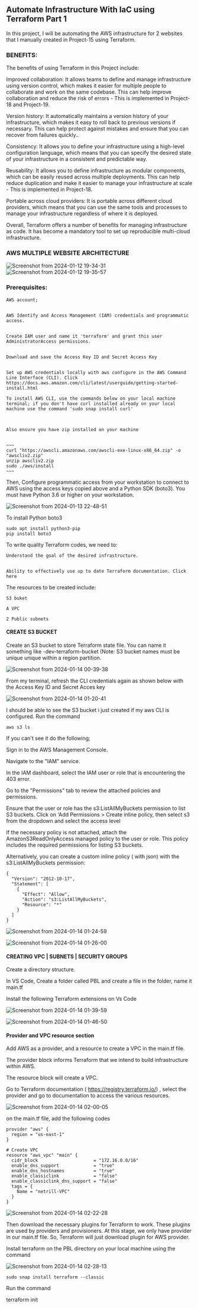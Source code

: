 ## Automate Infrastructure With IaC using Terraform Part 1

In this project, I will be automating the AWS infrastructure for 2 websites that I manually created in Project-15 using Terraform.


### BENEFITS:

The benefits of using Terraform in this Project include:


Improved collaboration: It allows teams to define and manage infrastructure using version control, which makes it easier for multiple people to collaborate and work on the same codebase. This can help improve collaboration and reduce the risk of errors - This is implemented in Project-18 and Project-19.



Version history: It automatically maintains a version history of your infrastructure, which makes it easy to roll back to previous versions if necessary. This can help protect against mistakes and ensure that you can recover from failures quickly..



Consistency: It allows you to define your infrastructure using a high-level configuration language, which means that you can specify the desired state of your infrastructure in a consistent and predictable way.



Reusability: It allows you to define infrastructure as modular components, which can be easily reused across multiple deployments. This can help reduce duplication and make it easier to manage your infrastructure at scale - This is implemented in Project-18.



Portable across cloud providers: It is portable across different cloud providers, which means that you can use the same tools and processes to manage your infrastructure regardless of where it is deployed.



Overall, Terraform offers a number of benefits for managing infrastructure as code. It has become a mandatory tool to set up reproducible multi-cloud infrastructure.



### AWS MULTIPLE WEBSITE ARCHITECTURE




![Screenshot from 2024-01-12 19-34-31](https://github.com/ekomoku/Project-16-Automate-Infrastructure-With-IaC-using-Terraform-Part-1/assets/66005935/64036006-2f01-4d36-adca-72ab98ed525c)
![Screenshot from 2024-01-12 19-35-57](https://github.com/ekomoku/Project-16-Automate-Infrastructure-With-IaC-using-Terraform-Part-1/assets/66005935/f3977675-100d-48be-a1f2-aa574dbd078b)



### Prerequisites:




    AWS account;
    
    
    AWS Identify and Access Management (IAM) credentials and programmatic access.


    Create IAM user and name it 'terraform' and grant this user AdministratorAccess permissions.
    

    Download and save the Access Key ID and Secret Access Key

    
    Set up AWS credentials locally with aws configure in the AWS Command Line Interface (CLI). Click https://docs.aws.amazon.com/cli/latest/userguide/getting-started-install.html

    To install AWS CLI, use the commands below on your local machine terminal; if you don't have curl installed already on your local machine use the command 'sudo snap install curl'



    Also ensure you have zip installed on your machine


    ~~~
    curl "https://awscli.amazonaws.com/awscli-exe-linux-x86_64.zip" -o "awscliv2.zip"
    unzip awscliv2.zip
    sudo ./aws/install
    ~~~




Then, Configure programmatic access from your workstation to connect to AWS using the access keys copied above and a Python SDK (boto3). You must have Python 3.6 or higher on your workstation.




![Screenshot from 2024-01-13 22-48-51](https://github.com/ekomoku/Project-16-Automate-Infrastructure-With-IaC-using-Terraform-Part-1/assets/66005935/fac04aeb-b521-471c-80d7-f55953eacbc5)



To install Python boto3



~~~
sudo apt install python3-pip
pip install boto3
~~~






To write quality Terraform codes, we need to:


    Understand the goal of the desired infrastructure.

    
    Ability to effectively use up to date Terraform documentation. Click here

    

The resources to be created include:

    S3 buket
    
    A VPC
    
    2 Public subnets



#### CREATE S3 BUCKET


Create an S3 bucket to store Terraform state file. You can name it something like <yourname>-dev-terraform-bucket (Note: S3 bucket names must be unique unique within a region partition.



![Screenshot from 2024-01-14 00-39-38](https://github.com/ekomoku/Project-16-Automate-Infrastructure-With-IaC-using-Terraform-Part-1/assets/66005935/57762e55-a572-4674-aff8-b60458b8d2ad)





From my terminal, refresh the CLI credentials again as shown below with the Access Key ID and Secret Acces key



![Screenshot from 2024-01-14 01-20-41](https://github.com/ekomoku/Project-16-Automate-Infrastructure-With-IaC-using-Terraform-Part-1/assets/66005935/f40cefb6-0563-44e0-940a-06d6077d6268)




I should be able to see the S3 bucket i just created if my aws CLI is configured. Run the command

~~~
aws s3 ls
~~~



If you can't see it do the following;


Sign in to the AWS Management Console.

Navigate to the "IAM" service.

In the IAM dashboard, select the IAM user or role that is encountering the 403 error.

Go to the "Permissions" tab to review the attached policies and permissions.

Ensure that the user or role has the s3:ListAllMyBuckets permission to list S3 buckets. Click on 'Add Permissions > Create inline policy, then select s3 from the dropdown and select the access level

If the necessary policy is not attached, attach the AmazonS3ReadOnlyAccess managed policy to the user or role. This policy includes the required permissions for listing S3 buckets.

Alternatively, you can create a custom inline policy ( with json) with the s3:ListAllMyBuckets permission:



~~~
{
  "Version": "2012-10-17",
  "Statement": [
    {
      "Effect": "Allow",
      "Action": "s3:ListAllMyBuckets",
      "Resource": "*"
    }
  ]
}
~~~




![Screenshot from 2024-01-14 01-24-59](https://github.com/ekomoku/Project-16-Automate-Infrastructure-With-IaC-using-Terraform-Part-1/assets/66005935/8bf65f50-5eae-4f0d-add6-569756a1410e)




![Screenshot from 2024-01-14 01-26-00](https://github.com/ekomoku/Project-16-Automate-Infrastructure-With-IaC-using-Terraform-Part-1/assets/66005935/8e2718b1-4f23-48da-956d-3f85c18fd136)




#### CREATING VPC | SUBNETS | SECURITY GROUPS



Create a directory structure.

In VS Code, Create a folder called PBL and create a file in the folder, name it main.tf

Install the following Terraform extensions on Vs Code





![Screenshot from 2024-01-14 01-39-59](https://github.com/ekomoku/Project-16-Automate-Infrastructure-With-IaC-using-Terraform-Part-1/assets/66005935/8534dc3e-5cbb-4441-bbec-c0aa6e711979)





![Screenshot from 2024-01-14 01-46-50](https://github.com/ekomoku/Project-16-Automate-Infrastructure-With-IaC-using-Terraform-Part-1/assets/66005935/740c92bb-7665-444c-8000-1f2ae7cb7a92)




#### Provider and VPC resource section



Add AWS as a provider, and a resource to create a VPC in the main.tf file. 


The provider block informs Terraform that we intend to build infrastructure within AWS.


The resource block will create a VPC.


Go to Terraform documentation ( https://registry.terraform.io/) , select the provider and go to documentation to access the various resources.




![Screenshot from 2024-01-14 02-00-05](https://github.com/ekomoku/Project-16-Automate-Infrastructure-With-IaC-using-Terraform-Part-1/assets/66005935/d3e60d33-841d-497b-823b-9284b7d8acaa)



on the main.tf file, add the following codes




~~~
provider "aws" {
  region = "us-east-1"
}

# Create VPC
resource "aws_vpc" "main" {
  cidr_block                     = "172.16.0.0/16"
  enable_dns_support             = "true"
  enable_dns_hostnames           = "true"
  enable_classiclink             = "false"
  enable_classiclink_dns_support = "false"
  tags = {
    Name = "netrill-VPC"
  }
}
~~~






![Screenshot from 2024-01-14 02-22-28](https://github.com/ekomoku/Project-16-Automate-Infrastructure-With-IaC-using-Terraform-Part-1/assets/66005935/e8b9208b-ccf8-44b7-b4f0-c95e72fb642a)





Then download the necessary plugins for Terraform to work. These plugins are used by providers and provisioners. At this stage, we only have provider in our main.tf file. So, Terraform will just download plugin for AWS provider. 


Install terraform on the PBL directory on your local machine using the command 





![Screenshot from 2024-01-14 02-28-13](https://github.com/ekomoku/Project-16-Automate-Infrastructure-With-IaC-using-Terraform-Part-1/assets/66005935/1a4e1293-83a4-4ebd-bab3-8c0f3a8f090c)




~~~
sudo snap install terraform --classic
~~~



Run the command


terraform init





